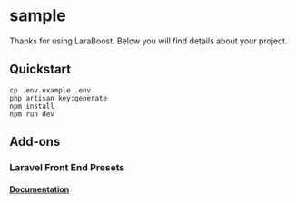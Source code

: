 # sample

Thanks for using LaraBoost. Below you will find details about your project.

## Quickstart

```
cp .env.example .env
php artisan key:generate
npm install
npm run dev
```

## Add-ons

### Laravel Front End Presets
#### [Documentation](https://laravel.com/docs/5.6/frontend)

